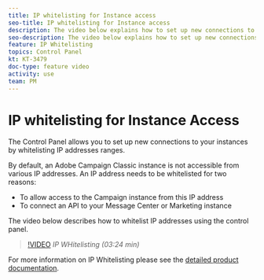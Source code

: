 ```yaml
---
title: IP whitelisting for Instance access
seo-title: IP whitelisting for Instance access
description: The video below explains how to set up new connections to your instances by whitelisting IP addresses ranges.
seo-description: The video below explains how to set up new connections to your instances by whitelisting IP addresses ranges.
feature: IP Whitelisting
topics: Control Panel
kt: KT-3479
doc-type: feature video
activity: use
team: PM
---
```


# IP whitelisting for Instance Access

The Control Panel allows you to set up new connections to your instances by whitelisting IP addresses ranges. 

By default, an Adobe Campaign Classic instance is not accessible from various IP addresses. An IP address needs to be whitelisted for two reasons:

* To allow access to the Campaign instance from this IP address
* To connect an API to your Message Center or Marketing instance

The video below describes how to whitelist IP addresses using the control panel.

>[!VIDEO](https://video.tv.adobe.com/v/28726?quality=12)
*IP WHitelisting  (03:24 min)*

For more information on IP Whitelisting please see the [detailed product documentation]( https://helpx.adobe.com/campaign/kb/control-panel-instance-settings.html).
